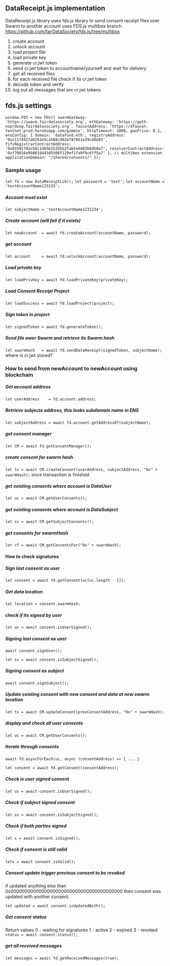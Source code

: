 ## DataReceipt.js implementation 
 DataReceipt.js library uses fds.js library to send consent receipt files over Swarm to another account
 uses FDS.js multibox branch https://github.com/fairDataSociety/fds.js/tree/multibox 
 
 1. create account 
 2. unlock account 
 3. load project file 
 4. load private key 
 5. generate cr.jwt token
 6. send cr.jwt token to accountname/yourself and wait for delivery 
 7. get all received files
 8. for each received file check if its cr.jwt token 
 9. decode token and verify 
 10. log out all messages that are cr.jwt tokens
 
## fds.js settings 
`window.FDS = new FDS({
    swarmGateway: 'https://swarm.fairdatasociety.org',
    ethGateway: 'https://geth-noordung.fairdatasociety.org',
    faucetAddress: 'https://dfaucet-testnet-prod.herokuapp.com/gimmie',
    httpTimeout: 1000,
    gasPrice: 0.1,
    ensConfig: {
        domain: 'datafund.eth',
        registryAddress: '0xc11f4427a0261e5ca508c982e747851e29c48e83',
        fifsRegistrarContractAddress: '0x01591702cb0c1d03b15355b2fab5e6483b6db9a7',
        resolverContractAddress: '0xf70816e998819443d5506f129ef1fa9f9c6ff5a7'
    },
    // multibox extension
    applicationDomain: "/shared/consents/"
});` 

### Sample usage
`let fd = new DataReceiptLib();`
`let password = 'test';`
`let accountName = 'testAccountName123123';`
##### Account must exist
`let subjectName = 'testAccountName1231234';` 
##### Create account (will fail if it exists)
`let newAccount  = await fd.createAccount(accountName, password);` 
##### get account
`let account     = await fd.unlockAccount(accountName, password);` 
##### Load private key
`let loadPrivKey = await fd.loadPrivateKey(privateKey);` 
##### Load Consent Receipt Project
`let loadSuccess = await fd.loadProject(project);` 
##### Sign token in project
`let signedToken = await fd.generateToken();`
##### Send file ower Swarm and retrieve its Swarm hash
`let swarmHash   = await fd.sendDataReceipt(signedToken, subjectName);`  where is cr.jwt stored?

### How to send from newAccount to newAccount using blockchain 
##### Get account address
`let userAddress    = fd.account.address;`
##### Retrieve subjects address, this looks subdomain name in ENS
`let subjectAddress = await fd.account.getAddressOf(subjectName);`

##### get consent manager
`let CM = await fd.getConsentManager();` 
##### create consent for swarm hash
`let tx = await CM.createConsent(userAddress, subjectAddress, "0x" + swarmHash);`
once transaction is finished

##### get existing consents where account is DataUser
`let uc = await CM.getUserConsents();`

##### get existing consents where account is DataSubject
`let sc = await CM.getSubjectConsents();`

##### get consents for swarmHash 
`let cf = await CM.getConsentsFor("0x" + swarmHash);` 

#### How to check signatures

##### Sign last consent as user 
`let consent = await fd.getConsent(uc[uc.length - 1]);` 
##### Get data location
`let location = consent.swarmHash;`
##### check if its signed by user
`let us = await consent.isUserSigned();`
##### Signing last consent as user
`await consent.signUser();`

`let ss = await consent.isSubjectSigned();`
##### Signing  consent as subject
`await consent.signSubject();`

##### Update existing consent with new consent and data at new swarm location
`let tx = await CM.updateConsent(prevConsentAddress, "0x" + swarmHash);`

     
##### display and check all user consents 
`let uc = await CM.getUserConsents();`
##### Iterate through consents
`await fd.asyncForEach(uc, async (consentAddress) => { ... }` 

`let consent = await fd.getConsent(consentAddress);`

##### Check is user signed consent
`let us = await consent.isUserSigned();`
##### Check if subject signed consent
`let ss = await consent.isSubjectSigned();`
##### Check if both parties signed
`let s = await consent.isSigned();`
##### Check if consent is still valid
`letv = await consent.isValid();`

##### Consent update trigger previous consent to be revoked
if updated anything else than 0x0000000000000000000000000000000000000000
then consent was updated with another consent.

`let updated = await consent.isUpdatedWith();` 

##### Get consent status
Return values 
         0 - waiting for signatures
         1 - active 
         2 - expired
         3 - revoked 
`status = await consent.status();` 

##### get all received messages 
`let messages = await fd.getReceivedMessages(true);` 
